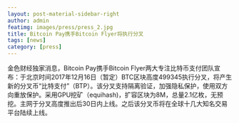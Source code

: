 ```yaml
---
layout: post-material-sidebar-right
author: admin
featimg: images/press/press_2.jpg
title: Bitcoin Pay携手Bitcoin Flyer将执行分叉
tags: [news]
category: [press]
---
```


金色财经独家消息，Bitcoin Pay携手Bitcoin Flyer两大专注比特币支付团队宣布：于北京时间2017年12月16日（暂定）BTC区块高度499345执行分叉，将产生新的分叉币“比特支付”（BTP）。该分叉支持隔离验证，加强隐私保护，使用双方向重放保护。采用GPU挖矿（equihash)，扩容区块为8M，总量2.1亿枚，无预挖。主网于分叉高度推出后30日内上线。之后该分叉币将在全球十几大知名交易平台陆续上线。
